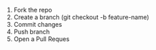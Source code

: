 1. Fork the repo
2. Create a branch (git checkout -b feature-name)
3. Commit changes
4. Push branch
5. Open a Pull Reques
